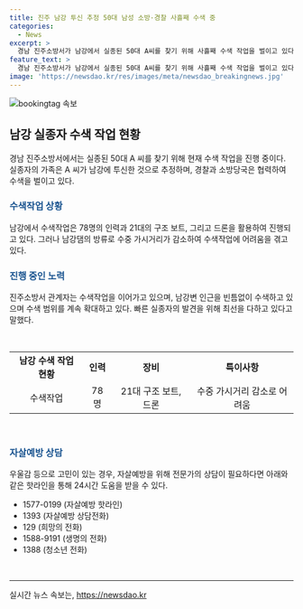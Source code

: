 ```yaml
---
title: 진주 남강 투신 추정 50대 남성 소방·경찰 사흘째 수색 중
categories:
  - News
excerpt: >
  경남 진주소방서가 남강에서 실종된 50대 A씨를 찾기 위해 사흘째 수색 작업을 벌이고 있다. A씨의 아내가 실종을 신고한 후 경찰과 소방, 의용소방대가 협력하여 78명의 인력과 21대의 장비, 드론을 활용해 수색 작업을 진행 중이지만 강의 탁도가 높아 어려움을 겪고 있다. 진주소방서 관계자는 남강변 인근을 빈틈없이 수색하고 있고 수색 범위를 넓혀가고 있다며 실종자 수색에 최선을 다하고 있다고 말했다. (문자수: 156)
feature_text: >
  경남 진주소방서가 남강에서 실종된 50대 A씨를 찾기 위해 사흘째 수색 작업을 벌이고 있다. A씨의 아내가 실종을 신고한 후 경찰과 소방, 의용소방대가 협력하여 78명의 인력과 21대의 장비, 드론을 활용해 수색 작업을 진행 중이지만 강의 탁도가 높아 어려움을 겪고 있다. 진주소방서 관계자는 남강변 인근을 빈틈없이 수색하고 있고 수색 범위를 넓혀가고 있다며 실종자 수색에 최선을 다하고 있다고 말했다. (문자수: 156)
image: 'https://newsdao.kr/res/images/meta/newsdao_breakingnews.jpg'
---
```


<p><img src="https://newsdao.kr/res/images/meta/newsdao_breakingnews.jpg" alt="bookingtag 속보" /></p>

<h2 data-ke-size="size26">남강 실종자 수색 작업 현황</h2>

<p data-ke-size="size16">경남 진주소방서에서는 실종된 50대 A 씨를 찾기 위해 현재 수색 작업을 진행 중이다. 실종자의 가족은 A 씨가 남강에 투신한 것으로 추정하며, 경찰과 소방당국은 협력하여 수색을 벌이고 있다.</p>

<h3><b><span style="color: #1a5490;">수색작업 상황</span></b></h3>

<p data-ke-size="size16">남강에서 수색작업은 78명의 인력과 21대의 구조 보트, 그리고 드론을 활용하여 진행되고 있다. 그러나 남강댐의 방류로 수중 가시거리가 감소하여 수색작업에 어려움을 겪고 있다.</p>

<h3><b><span style="color: #1a5490;">진행 중인 노력</span></b></h3>

<p data-ke-size="size16">진주소방서 관계자는 수색작업을 이어가고 있으며, 남강변 인근을 빈틈없이 수색하고 있으며 수색 범위를 계속 확대하고 있다. 빠른 실종자의 발견을 위해 최선을 다하고 있다고 말했다.</p>

<p data-ke-size="size16">&nbsp;</p>

<table>
    <tbody>
        <tr>
            <td style="text-align: center; height: 17px;"><b>남강 수색 작업 현황</b></td>
            <td style="text-align: center; height: 17px;"><b>인력</b></td>
            <td style="text-align: center; height: 17px;"><b>장비</b></td>
            <td style="text-align: center; height: 17px;"><b>특이사항</b></td>
        </tr>
        <tr>
            <td style="text-align: center; height: 17px;">수색작업</td>
            <td style="text-align: center; height: 17px;">78명</td>
            <td style="text-align: center; height: 17px;">21대 구조 보트, 드론</td>
            <td style="text-align: center; height: 17px;">수중 가시거리 감소로 어려움</td>
        </tr>
    </tbody>
</table>

<p data-ke-size="size16">&nbsp;</p>

<h3><b><span style="color: #1a5490;">자살예방 상담</span></b></h3>

<p data-ke-size="size16">우울감 등으로 고민이 있는 경우, 자살예방을 위해 전문가의 상담이 필요하다면 아래와 같은 핫라인을 통해 24시간 도움을 받을 수 있다. </p>

<ul>
    <li>1577-0199 (자살예방 핫라인)</li>
    <li>1393 (자살예방 상담전화)</li>
    <li>129 (희망의 전화)</li>
    <li>1588-9191 (생명의 전화)</li>
    <li>1388 (청소년 전화)</li>
</ul>

<p data-ke-size="size16">&nbsp;</p>

<hr>
실시간 뉴스 속보는, <a href="https://newsdao.kr" rel="dofollow">https://newsdao.kr</a>


